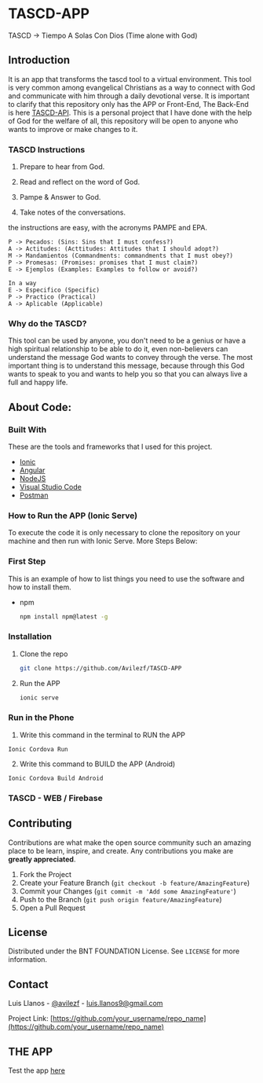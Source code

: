 # TASCD-APP
TASCD -> Tiempo A Solas Con Dios (Time alone with God)

## Introduction
It is an app that transforms the tascd tool to a virtual environment. 
This tool is very common among evangelical Christians as a way to connect with God and communicate with him through a daily devotional verse. 
It is important to clarify that this repository only has the APP or Front-End, The Back-End is here [TASCD-API](https://github.com/Avilezf/TASCD-API). This is a personal project that 
I have done with the help of God for the welfare of all, this repository will be open to anyone who wants to improve or make changes to it.

### TASCD Instructions
1. Prepare to hear from God.

2. Read and reflect on the word of God.

3. Pampe & Answer to God.

4. Take notes of the conversations.

the instructions are easy, with the acronyms PAMPE and EPA.
```
P -> Pecados: (Sins: Sins that I must confess?)
A -> Actitudes: (Acttitudes: Attitudes that I should adopt?)
M -> Mandamientos (Commandments: commandments that I must obey?)
P -> Promesas: (Promises: promises that I must claim?)
E -> Ejemplos (Examples: Examples to follow or avoid?)

In a way
E -> Especifico (Specific)
P -> Practico (Practical)
A -> Aplicable (Applicable)
```
### Why do the TASCD?
This tool can be used by anyone, you don't need to be a genius or have a high spiritual relationship to be able to do it, 
even non-believers can understand the message God wants to convey through the verse. The most important thing is to understand this message, 
because through this God wants to speak to you and wants to help you so that you can always live a full and happy life.

## About Code:

### Built With
These are the tools and frameworks that I used for this project.
* [Ionic](https://ionicframework.com/)
* [Angular](https://angular.io/)
* [NodeJS](https://nodejs.org/es/)
* [Visual Studio Code](https://code.visualstudio.com/)
* [Postman](https://www.postman.com/)

### How to Run the APP (Ionic Serve)
To execute the code it is only necessary to clone the repository on your machine and then run with Ionic Serve. More Steps Below:

### First Step

This is an example of how to list things you need to use the software and how to install them.
* npm
  ```sh
  npm install npm@latest -g
  ```

### Installation

1. Clone the repo
   ```sh
   git clone https://github.com/Avilezf/TASCD-APP
   ```
2. Run the APP
   ```sh
   ionic serve
   ```

### Run in the Phone
1. Write this command in the terminal to RUN the APP
```
Ionic Cordova Run
```
2. Write this command to BUILD the APP (Android)
```
Ionic Cordova Build Android
```


### TASCD - WEB / Firebase




<!-- CONTRIBUTING -->
## Contributing

Contributions are what make the open source community such an amazing place to be learn, inspire, and create. Any contributions you make are **greatly appreciated**.

1. Fork the Project
2. Create your Feature Branch (`git checkout -b feature/AmazingFeature`)
3. Commit your Changes (`git commit -m 'Add some AmazingFeature'`)
4. Push to the Branch (`git push origin feature/AmazingFeature`)
5. Open a Pull Request



<!-- LICENSE -->
## License

Distributed under the BNT FOUNDATION License. See `LICENSE` for more information.



<!-- CONTACT -->
## Contact

Luis Llanos - [@avilezf](https://www.linkedin.com/in/avilezf/) - luis.llanos9@gmail.com

Project Link: [https://github.com/your_username/repo_name](https://github.com/your_username/repo_name)

## THE APP
Test the app [here](https://tascd-app.web.app/) 


